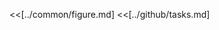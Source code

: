 <aside class="callout callout-right">

  <<[../common/figure.md]
  <<[../github/tasks.md]

</aside>
